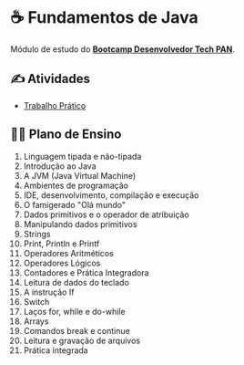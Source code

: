# ☕ Fundamentos de Java

Módulo de estudo do [**Bootcamp Desenvolvedor Tech PAN**](../../../).

## ✍️ Atividades

- [Trabalho Prático](trabalho-pratico/)

## 👨‍🏫 Plano de Ensino

1. Linguagem tipada e não-tipada
2. Introdução ao Java
3. A JVM (Java Virtual Machine)
4. Ambientes de programação
5. IDE, desenvolvimento, compilação e execução
6. O famigerado "Olá mundo"
7. Dados primitivos e o operador de atribuição
8. Manipulando dados primitivos
9. Strings
10. Print, Println e Printf
11. Operadores Aritméticos
12. Operadores Lógicos
13. Contadores e Prática Integradora
14. Leitura de dados do teclado
15. A instrução If
16. Switch
17. Laços for, while e do-while
18. Arrays
19. Comandos break e continue
20. Leitura e gravação de arquivos
21. Prática integrada